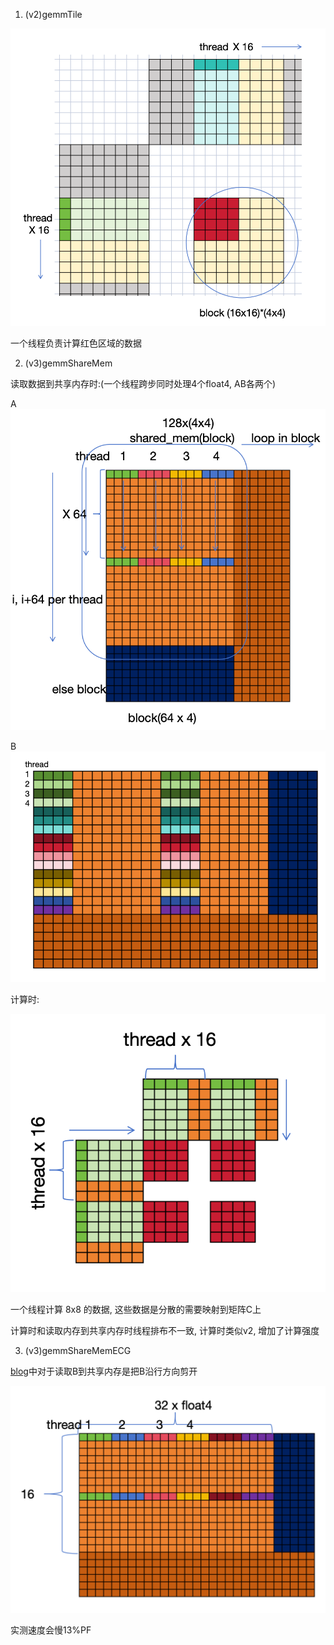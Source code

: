 1. (v2)gemmTile

![img](src/pic/v2.png)

一个线程负责计算红色区域的数据

2. (v3)gemmShareMem

读取数据到共享内存时:(一个线程跨步同时处理4个float4, AB各两个)

A
![img](src/pic/v3.png)

B
![img](src/pic/v3_r.png)

计算时:

![img](src/pic/v3_cal_2.png)

一个线程计算 8x8 的数据, 这些数据是分散的需要映射到矩阵C上

计算时和读取内存到共享内存时线程排布不一致, 计算时类似v2, 增加了计算强度

3. (v3)gemmShareMemECG

[blog](https://zhuanlan.zhihu.com/p/531498210)中对于读取B到共享内存是把B沿行方向剪开

![img](src/pic/v3_cutB.png)

实测速度会慢13%PF
